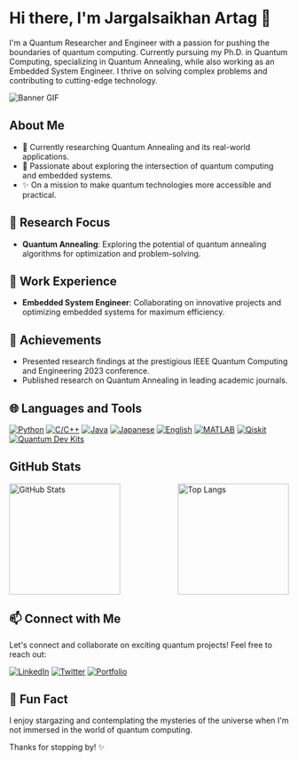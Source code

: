 # Hi there, I'm Jargalsaikhan Artag 👋

I'm a Quantum Researcher and Engineer with a passion for pushing the boundaries of quantum computing. Currently pursuing my Ph.D. in Quantum Computing, specializing in Quantum Annealing, while also working as an Embedded System Engineer. I thrive on solving complex problems and contributing to cutting-edge technology.

![Banner GIF](https://media.giphy.com/media/JZJV8J4wTcxfZqneJu/giphy.gif)

## About Me

- 🌱 Currently researching Quantum Annealing and its real-world applications.
- 🚀 Passionate about exploring the intersection of quantum computing and embedded systems.
- ✨ On a mission to make quantum technologies more accessible and practical.

## 🔭 Research Focus

- **Quantum Annealing**: Exploring the potential of quantum annealing algorithms for optimization and problem-solving.

## 💼 Work Experience

- **Embedded System Engineer**: Collaborating on innovative projects and optimizing embedded systems for maximum efficiency.

## 🚀 Achievements

- Presented research findings at the prestigious IEEE Quantum Computing and Engineering 2023 conference.
- Published research on Quantum Annealing in leading academic journals.

## 🌐 Languages and Tools

[![Python](https://img.shields.io/badge/Python-Expert-blue)](https://www.python.org/)
[![C/C++](https://img.shields.io/badge/C/C++-Advanced-blue)](https://www.cplusplus.com/)
[![Java](https://img.shields.io/badge/Java-Intermediate-blue)](https://www.java.com/)
[![Japanese](https://img.shields.io/badge/Japanese-Native-green)](https://en.wikipedia.org/wiki/Japanese_language)
[![English](https://img.shields.io/badge/English-Fluent-green)](https://en.wikipedia.org/wiki/English_language)
[![MATLAB](https://img.shields.io/badge/MATLAB-Proficient-orange)](https://www.mathworks.com/products/matlab.html)
[![Qiskit](https://img.shields.io/badge/Qiskit-Advanced-orange)](https://qiskit.org/)
[![Quantum Dev Kits](https://img.shields.io/badge/Quantum%20Dev%20Kits-Expert-orange)](https://your-quantum-dev-kit-url.com/)

## GitHub Stats

<div style="display: flex; justify-content: space-between;">
    <img src="https://github-readme-stats.vercel.app/api?username=jagaa-1008&show_icons=true&theme=dark" height="200" alt="GitHub Stats">
    <img src="https://github-readme-stats.vercel.app/api/top-langs/?username=jagaa-1008&layout=compact&theme=vision-friendly-dark" height="200" alt="Top Langs">
</div>

## 📫 Connect with Me

Let's connect and collaborate on exciting quantum projects! Feel free to reach out:

[![LinkedIn](https://img.shields.io/badge/LinkedIn-Connect-blue)](https://www.linkedin.com/in/jargalsaikhanartag)
[![Twitter](https://img.shields.io/badge/Twitter-Follow-blue)](https://twitter.com/jagaa_hn)
[![Portfolio](https://img.shields.io/badge/Portfolio-Explore-brightgreen)](https://jagaa-1008.github.io/)

## 🌟 Fun Fact

I enjoy stargazing and contemplating the mysteries of the universe when I'm not immersed in the world of quantum computing.

Thanks for stopping by! ✨
